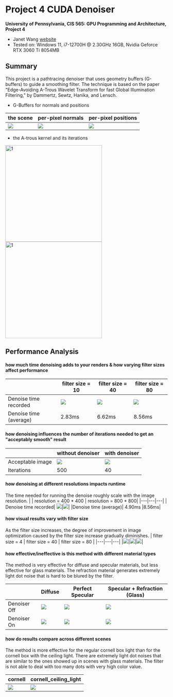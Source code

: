 Project 4 CUDA Denoiser
================

**University of Pennsylvania, CIS 565: GPU Programming and Architecture, Project 4**

* Janet Wang [website](https://xchennnw.github.io/en.github.io/)
* Tested on: Windows 11, i7-12700H @ 2.30GHz 16GB, Nvidia Geforce RTX 3060 Ti  8054MB
  
## Summary
This project is a pathtracing denoiser that uses geometry buffers (G-buffers) to guide a smoothing filter. The technique is based on the paper "Edge-Avoiding A-Trous Wavelet Transform for fast Global Illumination Filtering," by Dammertz, Sewtz, Hanika, and Lensch.

* G-Buffers for normals and positions

|  the scene  | per-pixel normals | per-pixel positions | 
|---|---|---|
|![](img/full.png)|![](img/normal.png)|![](img/dist.png)|

* the A-trous kernel and its iterations

<img width="300" alt="1" src="img/bunny40.png"><img width="300" alt="1" src="img/denoise40.png">


## Performance Analysis
#### how much time denoising adds to your renders & how varying filter sizes affect performance

| |  filter size = 10 | filter size = 40 | filter size = 80 |
|---|---|---|---|
| Denoise time recorded| ![](img/time10.png)|![](img/time40.png)|![](img/time80.png)|
|Denoise time (average)| 2.83ms|6.62ms|8.56ms|


#### how denoising influences the number of iterations needed to get an "acceptably smooth" result

| |  without denoiser | with denoiser| 
|---|---|---|
|Acceptable image | ![](img/bunny500.png)|![](img/denoise40.png)|
|Iterations| 500 |40|


#### how denoising at different resolutions impacts runtime

The time needed for running the denoise roughly scale with the image resolution.
| |  resolution = 400 * 400 | resolution = 800 * 800| 
|---|---|---|
| Denoise time recorded| ![](img/time80@400.png)|![](img/time80.png)|
|Denoise time (average)| 4.90ms |8.56ms|


#### how visual results vary with filter size
As the filter size increases, the degree of improvement in image optimization caused by the filter size increase gradually diminishes.
|  filter size = 4  | filter size = 40 | filter size = 80 | 
|---|---|---|
|![](img/size4.png)|![](img/size40.png)|![](img/denoise_on_diff.png)|


#### how effective/ineffective is this method with different material types

The method is very effective for diffuse and specular materials, but less effective for glass materials. The refraction material generates extremely light dot noise that is hard to be blured by the filter.

| | Diffuse | Perfect Specular | Specular + Refraction (Glass) | 
|---|---|---|---|
|Denoiser Off| ![](img/denoise_off_diff.png)|![](img/denoise_off_spec.png)|![](img/denoise_off_glass.png)|
|Denoiser On | ![](img/denoise_on_diff.png) |![](img/denoise_on_spec.png) |![](img/denoise_on_glass.png) |


#### how do results compare across different scenes

The method is more effective for the regular cornell box light than for the cornell box with the ceiling light. There are extremely light dot noises that are similar to the ones showed up in scenes with glass materials. The filter is not able to deal with too many dots with very high color value.

| cornell | cornell_ceiling_light | 
|---|---|
|![](img/no_ceiling.png)|![](img/ceiling.png)|
